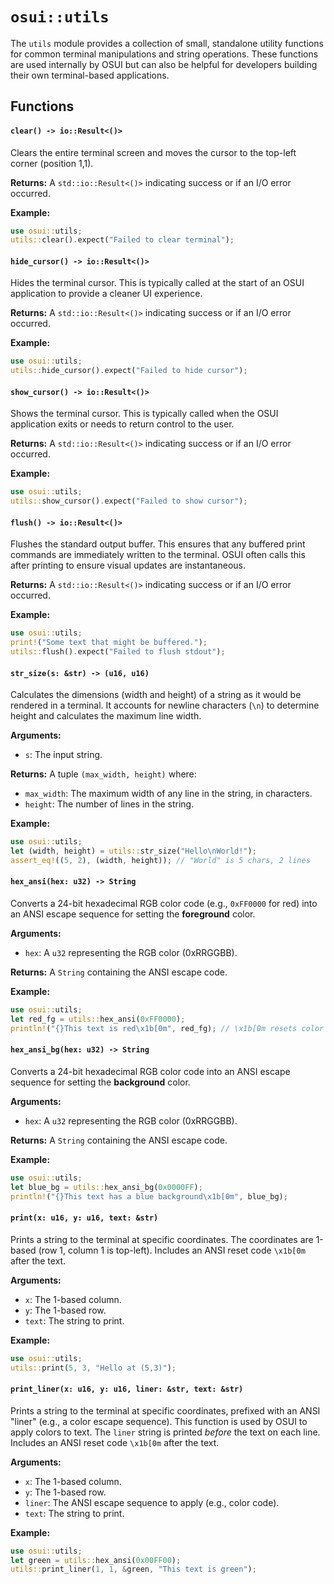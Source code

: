 # `osui::utils`

The `utils` module provides a collection of small, standalone utility functions for common terminal manipulations and string operations. These functions are used internally by OSUI but can also be helpful for developers building their own terminal-based applications.

## Functions

#### `clear() -> io::Result<()>`
Clears the entire terminal screen and moves the cursor to the top-left corner (position 1,1).

**Returns:**
A `std::io::Result<()>` indicating success or if an I/O error occurred.

**Example:**
```rust
use osui::utils;
utils::clear().expect("Failed to clear terminal");
```

#### `hide_cursor() -> io::Result<()>`
Hides the terminal cursor. This is typically called at the start of an OSUI application to provide a cleaner UI experience.

**Returns:**
A `std::io::Result<()>` indicating success or if an I/O error occurred.

**Example:**
```rust
use osui::utils;
utils::hide_cursor().expect("Failed to hide cursor");
```

#### `show_cursor() -> io::Result<()>`
Shows the terminal cursor. This is typically called when the OSUI application exits or needs to return control to the user.

**Returns:**
A `std::io::Result<()>` indicating success or if an I/O error occurred.

**Example:**
```rust
use osui::utils;
utils::show_cursor().expect("Failed to show cursor");
```

#### `flush() -> io::Result<()>`
Flushes the standard output buffer. This ensures that any buffered print commands are immediately written to the terminal. OSUI often calls this after printing to ensure visual updates are instantaneous.

**Returns:**
A `std::io::Result<()>` indicating success or if an I/O error occurred.

**Example:**
```rust
use osui::utils;
print!("Some text that might be buffered.");
utils::flush().expect("Failed to flush stdout");
```

#### `str_size(s: &str) -> (u16, u16)`
Calculates the dimensions (width and height) of a string as it would be rendered in a terminal.
It accounts for newline characters (`\n`) to determine height and calculates the maximum line width.

**Arguments:**
*   `s`: The input string.

**Returns:**
A tuple `(max_width, height)` where:
*   `max_width`: The maximum width of any line in the string, in characters.
*   `height`: The number of lines in the string.

**Example:**
```rust
use osui::utils;
let (width, height) = utils::str_size("Hello\nWorld!");
assert_eq!((5, 2), (width, height)); // "World" is 5 chars, 2 lines
```

#### `hex_ansi(hex: u32) -> String`
Converts a 24-bit hexadecimal RGB color code (e.g., `0xFF0000` for red) into an ANSI escape sequence for setting the **foreground** color.

**Arguments:**
*   `hex`: A `u32` representing the RGB color (0xRRGGBB).

**Returns:**
A `String` containing the ANSI escape code.

**Example:**
```rust
use osui::utils;
let red_fg = utils::hex_ansi(0xFF0000);
println!("{}This text is red\x1b[0m", red_fg); // \x1b[0m resets color
```

#### `hex_ansi_bg(hex: u32) -> String`
Converts a 24-bit hexadecimal RGB color code into an ANSI escape sequence for setting the **background** color.

**Arguments:**
*   `hex`: A `u32` representing the RGB color (0xRRGGBB).

**Returns:**
A `String` containing the ANSI escape code.

**Example:**
```rust
use osui::utils;
let blue_bg = utils::hex_ansi_bg(0x0000FF);
println!("{}This text has a blue background\x1b[0m", blue_bg);
```

#### `print(x: u16, y: u16, text: &str)`
Prints a string to the terminal at specific coordinates. The coordinates are 1-based (row 1, column 1 is top-left). Includes an ANSI reset code `\x1b[0m` after the text.

**Arguments:**
*   `x`: The 1-based column.
*   `y`: The 1-based row.
*   `text`: The string to print.

**Example:**
```rust
use osui::utils;
utils::print(5, 3, "Hello at (5,3)");
```

#### `print_liner(x: u16, y: u16, liner: &str, text: &str)`
Prints a string to the terminal at specific coordinates, prefixed with an ANSI "liner" (e.g., a color escape sequence). This function is used by OSUI to apply colors to text. The `liner` string is printed *before* the text on each line. Includes an ANSI reset code `\x1b[0m` after the text.

**Arguments:**
*   `x`: The 1-based column.
*   `y`: The 1-based row.
*   `liner`: The ANSI escape sequence to apply (e.g., color code).
*   `text`: The string to print.

**Example:**
```rust
use osui::utils;
let green = utils::hex_ansi(0x00FF00);
utils::print_liner(1, 1, &green, "This text is green");
```
